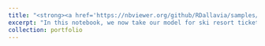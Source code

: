 ```yaml
---
title: "<strong><a href='https://nbviewer.org/github/RDallavia/samples/blob/main/Pricing_Analytics/Notebooks/05_modeling.ipynb'>Resort Pricing Study -- Modelling</a></strong>"
excerpt: "In this notebook, we now take our model for ski resort ticket price and leverage it to gain some insights into what price Big Mountain's facilities might actually support, as well as explore the sensitivity of changes to various resort parameters. Note, this relies on the implicit assumption that all other resorts are largely setting prices based on how much people value certain facilities. This means comparable prices are set correctly. <br> <img src='/images/model.jpeg'>"
collection: portfolio
---
```



